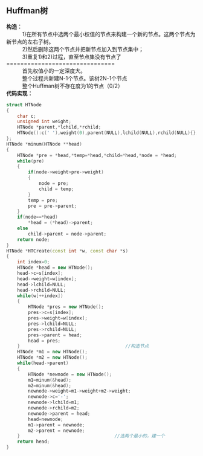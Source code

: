 ## Huffman树
**构造：**<br>
　　　1)在所有节点中选两个最小权值的节点来构建一个新的节点。这两个节点为新节点的左右子树。<br>
　　　2)然后删除这两个节点并把新节点加入到节点集中；<br>
　　　3)重复1)和2)过程，直至节点集没有节点了<br>
===============================<br>
　　　首先权值小的一定深度大。<br>
　　　整个过程共新建N-1个节点。该树2N-1个节点<br>
　　　整个Huffman树不存在度为1的节点（0/2）<br>
**代码实现：**
```C++
struct HTNode
{
    char c;
    unsigned int weight;
    HTNode *parent,*lchild,*rchild;
    HTNode():c(' '),weight(0),parent(NULL),lchild(NULL),rchild(NULL){};
};
HTNode *minum(HTNode **head)
{
    HTNode *pre = *head,*temp=*head,*child=*head,*node = *head;
    while(pre)
    {
        if(node->weight>pre->weight)
        {
            node = pre;
            child = temp;
        }
        temp = pre;
        pre = pre->parent;
    }
    if(node==*head)
        *head = (*head)->parent;
    else
        child->parent = node->parent;
    return node;    
}
HTNode *HTCreate(const int *w, const char *s)
{
    int index=0;
    HTNode *head = new HTNode();
    head->c=s[index];
    head->weight=w[index];
    head->lchild=NULL;
    head->rchild=NULL;
    while(w[++index])
    {
        HTNode *pres = new HTNode();
        pres->c=s[index];
        pres->weight=w[index];
        pres->lchild=NULL;
        pres->rchild=NULL;
        pres->parent = head;
        head = pres;
    }                                       //构造节点
    HTNode *m1 = new HTNode();
    HTNode *m2 = new HTNode();
    while(head->parent)
    {
        HTNode *newnode = new HTNode();
        m1=minum(&head);
        m2=minum(&head);
        newnode->weight=m1->weight+m2->weight;
        newnode->c='-';
        newnode->lchild=m1;
        newnode->rchild=m2;
        newnode->parent = head;
        head=newnode;
        m1->parent = newnode;
        m2->parent = newnode;
    }                                   //选两个最小的，建一个
    return head;
}
```